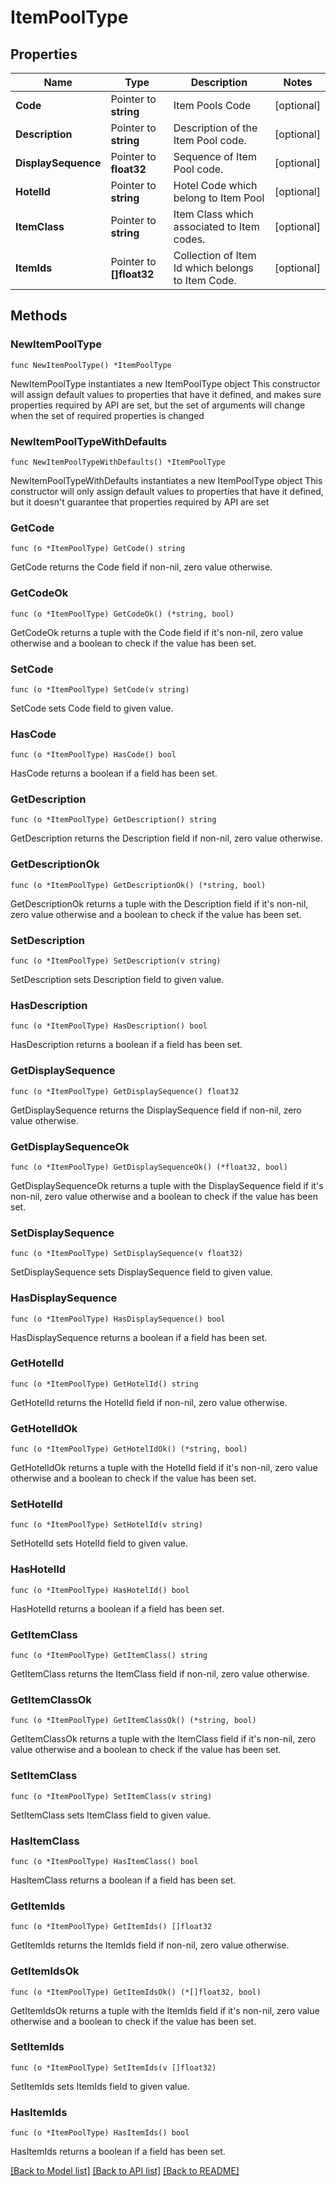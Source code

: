 # ItemPoolType

## Properties

Name | Type | Description | Notes
------------ | ------------- | ------------- | -------------
**Code** | Pointer to **string** | Item Pools Code | [optional] 
**Description** | Pointer to **string** | Description of the Item Pool code. | [optional] 
**DisplaySequence** | Pointer to **float32** | Sequence of Item Pool code. | [optional] 
**HotelId** | Pointer to **string** | Hotel Code which belong to Item Pool | [optional] 
**ItemClass** | Pointer to **string** | Item Class which associated to Item codes. | [optional] 
**ItemIds** | Pointer to **[]float32** | Collection of Item Id which belongs to Item Code. | [optional] 

## Methods

### NewItemPoolType

`func NewItemPoolType() *ItemPoolType`

NewItemPoolType instantiates a new ItemPoolType object
This constructor will assign default values to properties that have it defined,
and makes sure properties required by API are set, but the set of arguments
will change when the set of required properties is changed

### NewItemPoolTypeWithDefaults

`func NewItemPoolTypeWithDefaults() *ItemPoolType`

NewItemPoolTypeWithDefaults instantiates a new ItemPoolType object
This constructor will only assign default values to properties that have it defined,
but it doesn't guarantee that properties required by API are set

### GetCode

`func (o *ItemPoolType) GetCode() string`

GetCode returns the Code field if non-nil, zero value otherwise.

### GetCodeOk

`func (o *ItemPoolType) GetCodeOk() (*string, bool)`

GetCodeOk returns a tuple with the Code field if it's non-nil, zero value otherwise
and a boolean to check if the value has been set.

### SetCode

`func (o *ItemPoolType) SetCode(v string)`

SetCode sets Code field to given value.

### HasCode

`func (o *ItemPoolType) HasCode() bool`

HasCode returns a boolean if a field has been set.

### GetDescription

`func (o *ItemPoolType) GetDescription() string`

GetDescription returns the Description field if non-nil, zero value otherwise.

### GetDescriptionOk

`func (o *ItemPoolType) GetDescriptionOk() (*string, bool)`

GetDescriptionOk returns a tuple with the Description field if it's non-nil, zero value otherwise
and a boolean to check if the value has been set.

### SetDescription

`func (o *ItemPoolType) SetDescription(v string)`

SetDescription sets Description field to given value.

### HasDescription

`func (o *ItemPoolType) HasDescription() bool`

HasDescription returns a boolean if a field has been set.

### GetDisplaySequence

`func (o *ItemPoolType) GetDisplaySequence() float32`

GetDisplaySequence returns the DisplaySequence field if non-nil, zero value otherwise.

### GetDisplaySequenceOk

`func (o *ItemPoolType) GetDisplaySequenceOk() (*float32, bool)`

GetDisplaySequenceOk returns a tuple with the DisplaySequence field if it's non-nil, zero value otherwise
and a boolean to check if the value has been set.

### SetDisplaySequence

`func (o *ItemPoolType) SetDisplaySequence(v float32)`

SetDisplaySequence sets DisplaySequence field to given value.

### HasDisplaySequence

`func (o *ItemPoolType) HasDisplaySequence() bool`

HasDisplaySequence returns a boolean if a field has been set.

### GetHotelId

`func (o *ItemPoolType) GetHotelId() string`

GetHotelId returns the HotelId field if non-nil, zero value otherwise.

### GetHotelIdOk

`func (o *ItemPoolType) GetHotelIdOk() (*string, bool)`

GetHotelIdOk returns a tuple with the HotelId field if it's non-nil, zero value otherwise
and a boolean to check if the value has been set.

### SetHotelId

`func (o *ItemPoolType) SetHotelId(v string)`

SetHotelId sets HotelId field to given value.

### HasHotelId

`func (o *ItemPoolType) HasHotelId() bool`

HasHotelId returns a boolean if a field has been set.

### GetItemClass

`func (o *ItemPoolType) GetItemClass() string`

GetItemClass returns the ItemClass field if non-nil, zero value otherwise.

### GetItemClassOk

`func (o *ItemPoolType) GetItemClassOk() (*string, bool)`

GetItemClassOk returns a tuple with the ItemClass field if it's non-nil, zero value otherwise
and a boolean to check if the value has been set.

### SetItemClass

`func (o *ItemPoolType) SetItemClass(v string)`

SetItemClass sets ItemClass field to given value.

### HasItemClass

`func (o *ItemPoolType) HasItemClass() bool`

HasItemClass returns a boolean if a field has been set.

### GetItemIds

`func (o *ItemPoolType) GetItemIds() []float32`

GetItemIds returns the ItemIds field if non-nil, zero value otherwise.

### GetItemIdsOk

`func (o *ItemPoolType) GetItemIdsOk() (*[]float32, bool)`

GetItemIdsOk returns a tuple with the ItemIds field if it's non-nil, zero value otherwise
and a boolean to check if the value has been set.

### SetItemIds

`func (o *ItemPoolType) SetItemIds(v []float32)`

SetItemIds sets ItemIds field to given value.

### HasItemIds

`func (o *ItemPoolType) HasItemIds() bool`

HasItemIds returns a boolean if a field has been set.


[[Back to Model list]](../README.md#documentation-for-models) [[Back to API list]](../README.md#documentation-for-api-endpoints) [[Back to README]](../README.md)


